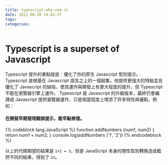 ```yaml
---
title: typescript-why-use-it
date: 2022-08-20 14:42:17
tags:
categories:
---
```


# Typescript is a superset of Javascript
Typescript 提升的重點就是：優化了你的原生 Javascript 型別提示。
Typescript 是根基在 Javascript 語言之上的一個超集，他提供更強大的特點並且優化了 Javascript 的缺陷，使其運作與開發上有更大程度的提升，但 Typescript 不能在瀏覽器引擎上運作。
Typescript 是 Javascript 的升級版本，最終仍會編譯成 Javascript 提供瀏覽器運作，只是相當程度上增添了許多特性與優點，例如：
#### 在開發早期發現錯誤提示，能早點修復。
{% codeblock lang:JavaScript %}
function addNumbers (num1, num2) {
  return num1 + num2;
}
console.log(addNumbers ('1', '2'))
{% endcodeblock %}

以上的代碼期望的結果是 `1+2 = 3`，但是 JavaScript 本身的隱性型別轉換造成截然不同的結果，得到了 `23`。